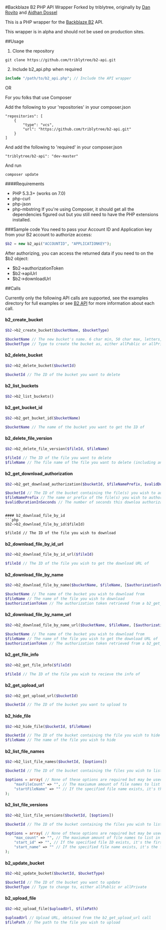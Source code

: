 #Backblaze B2 PHP API Wrapper 
Forked by triblytree, originally by [Dan Rovito](https://www.danrovito.com) and [Aidhan Dossel](https://aidhan.net/)

This is a PHP wrapper for the [Backblaze B2](https://www.backblaze.com/b2/cloud-storage.html) API.

This wrapper is in alpha and should not be used on production sites.

##Usage
1. Clone the repository

```
git clone https://github.com/triblytree/b2-api.git
```

2. Include b2_api.php when required

```php
include "/path/to/b2_api.php"; // Include the API wrapper
```

OR

For you folks that use Composer

Add the following to your 'repositories' in your composer.json

```
"repositories": [
    {
        "type": "vcs",
        "url": "https://github.com/triblytree/b2-api.git"
    }
]
```

And add the following to 'required' in your composer.json

```
"triblytree/b2-api": "dev-master"
```

And run

```
composer update
```

####Requirements
- PHP 5.3.3+ (works on 7.0)
- php-curl
- php-json
- php-mbstring
If you're using Composer, it should get all the dependencies figured out but you still need to have the PHP extensions installed.

###Sample code
You need to pass your Account ID and Application key from your B2 account to authorize access:

```php
$b2 = new b2_api("ACCOUNTID", "APPLICATIONKEY");
```

After authorizing, you can access the returned data if you need to on the $b2 object:
- $b2->authorizationToken
- $b2->apiUrl
- $b2->downloadUrl

##Calls

Currently only the following API calls are supported, see the examples directory for full examples or see [B2 API](https://www.backblaze.com/b2/docs/) for more information about each call.

#### b2_create_bucket
```php
$b2->b2_create_bucket($bucketName, $bucketType)

$bucketName // The new bucket's name. 6 char min, 50 char max, letters, digits, - and _ are allowed
$bucketType // Type to create the bucket as, either allPublic or allPrivate
```

#### b2_delete_bucket
```php
$b2->b2_delete_bucket($bucketId)

$bucketId // The ID of the bucket you want to delete
```

#### b2_list_buckets
```php
$b2->b2_list_buckets()

```

#### b2_get_bucket_id
```php
$b2->b2_get_bucket_id($bucketName)

$bucketName // The name of the bucket you want to get the ID of
```

#### b2_delete_file_version
```php
$b2->b2_delete_file_version($fileId, $fileName)

$fileId // The ID of the file you want to delete
$fileName // The file name of the file you want to delete (including any folder you may haved put it in)
```

#### b2_get_download_authorization
```php
$b2->b2_get_download_authorization($bucketId, $fileNamePrefix, $validDurationInSeconds = 3600);

$bucketId // The ID of the bucket containing the file(s) you wish to authorize the downloading of
$fileNamePrefix // The name or prefix of the file(s) you wish to authorize the downloading of
$validDurationInSeconds // The number of seconds this downloa authorization will be valid for. Default: 3600 (1 hour)
```
```

#### b2_download_file_by_id
```php
$b2->b2_download_file_by_id($fileId)

$fileId // The ID of the file you wish to download
```

#### b2_download_file_by_id_url
```php
$b2->b2_download_file_by_id_url($fileId)

$fileId // The ID of the file you wish to get the download URL of
```

#### b2_download_file_by_name
```php
$b2->b2_download_file_by_name($bucketName, $fileName, [$authorizationToken]);

$bucketName // The name of the bucket you wish to download from
$fileName // The name of the file you wish to download
$authorizationToken // The authorization token retrieved from a b2_get_download_authorization() call. Optional.
```

#### b2_download_file_by_name_url
```php
$b2->b2_download_file_by_name_url($bucketName, $fileName, [$authorizationToken]);

$bucketName // The name of the bucket you wish to download from
$fileName // The name of the file you wish to get the download URL of
$authorizationToken // The authorization token retrieved from a b2_get_download_authorization() call. Optional.
```

#### b2_get_file_info
```php
$b2->b2_get_file_info($fileId)

$fileId // The ID of the file you wish to recieve the info of
```

#### b2_get_upload_url
```php
$b2->b2_get_upload_url($bucketId)

$bucketId // The ID of the bucket you want to upload to
```

#### b2_hide_file
```php
$b2->b2_hide_file($bucketId, $fileName)

$bucketId // The ID of the bucket containing the file you wish to hide
$fileName // The name of the file you wish to hide
```

#### b2_list_file_names
```php
$b2->b2_list_file_names($bucketId, [$options])

$bucketId // The ID of the bucket containing the files you wish to list

$options = array( // None of these options are required but may be used
    "maxFileCount" => "", // The maxiumum amount of file names to list in a call
    "startFileName" => "" // If the specified file name exists, it's the first listed
);
```

#### b2_list_file_versions
```php
$b2->b2_list_file_versions($bucketId, [$options])

$bucketId // The ID of the bucket containing the files you wish to list

$options = array( // None of these options are required but may be used
    "max_count" => "", // The maxiumum amount of file names to list in a call
    "start_id" => "", // If the specified file ID exists, it's the first listed
    "start_name" => "" // If the specified file name exists, it's the first listed
);
```

#### b2_update_bucket
```php
$b2->b2_update_bucket($bucketId, $bucketType)

$bucketId // The ID of the bucket you want to update
$bucketType // Type to change to, either allPublic or allPrivate
```

#### b2_upload_file
```php
$b2->b2_upload_file($uploadUrl, $filePath)

$uploadUrl // Upload URL, obtained from the b2_get_upload_url call
$filePath // The path to the file you wish to upload
```

